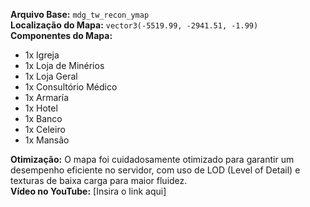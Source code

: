 **Arquivo Base:** `mdg_tw_recon_ymap`  
**Localização do Mapa:** `vector3(-5519.99, -2941.51, -1.99)`  
**Componentes do Mapa:**  
- 1x Igreja  
- 1x Loja de Minérios  
- 1x Loja Geral  
- 1x Consultório Médico  
- 1x Armaría  
- 1x Hotel  
- 1x Banco  
- 1x Celeiro  
- 1x Mansão  

**Otimização:** O mapa foi cuidadosamente otimizado para garantir um desempenho eficiente no servidor, com uso de LOD (Level of Detail) e texturas de baixa carga para maior fluidez.  
**Vídeo no YouTube:** [Insira o link aqui]  